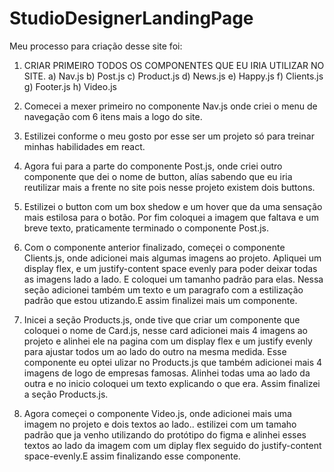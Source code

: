 # StudioDesignerLandingPage

Meu processo para criação desse site foi:

1. CRIAR PRIMEIRO TODOS OS COMPONENTES QUE EU IRIA UTILIZAR NO SITE.
 a) Nav.js
 b) Post.js
 c) Product.js
 d) News.js
 e) Happy.js
 f) Clients.js
 g) Footer.js
 h) Video.js

2. Comecei a mexer primeiro no componente Nav.js onde criei o menu de navegação com 6 itens mais a logo do site.

3. Estilizei conforme o meu gosto por esse ser um projeto só para treinar minhas habilidades em react.

4. Agora fui para a parte do componente Post.js, onde criei outro componente que dei o nome de button, alías sabendo que eu iria reutilizar mais a frente no site pois nesse projeto existem dois buttons.

5. Estilizei o button com um box shedow e um hover que da uma sensação mais estilosa para o botão. Por fim coloquei a imagem que faltava e um breve texto, praticamente terminado o componente Post.js.

6. Com o componente anterior finalizado, começei o componente Clients.js, onde adicionei mais algumas imagens ao projeto. Apliquei um display flex, e um justify-content space evenly para poder deixar todas as imagens lado a lado. E coloquei um tamanho padrão para elas. Nessa seção adicionei também um texto e um paragrafo com a estilização padrão que estou utizando.E assim finalizei mais um componente.

7. Inicei a seção Products.js, onde tive que criar um componente que coloquei o nome de Card.js, nesse card adicionei mais 4 imagens ao projeto e alinhei ele na pagina com um display flex e um justify evenly para ajustar todos um ao lado do outro na mesma medida. Esse componente eu optei ulizar no Products.js que também adicionei mais 4 imagens de logo de empresas famosas. Alinhei todas uma ao lado da outra e no inicio coloquei um texto explicando o que era. Assim finalizei a seção Products.js.

8. Agora começei o componente Video.js, onde adicionei mais uma imagem no projeto e dois textos ao lado.. estilizei com um tamaho padrão que ja venho utilizando do protótipo do figma e alinhei esses textos ao lado da imagem com um diplay flex seguido do justify-content space-evenly.E assim finalizando esse componente.
   

  
